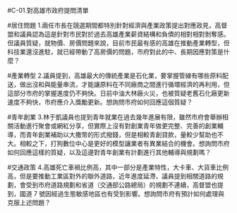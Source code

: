 #C-01.對高雄市政府提問清單

#居住問題
1.兩任市長在競選期間都特別針對經濟與產業政策提出對應政見，高督盟和議員認為這是針對市民對於過去高雄產業薪資結構和負債的相對相對剝奪感。但議員質疑，就物價、房價問題來說，目前市民最有感的高雄在推動產業轉型，但科技業還沒進駐，就已經帶動了高房價的問題，市府對此的中、長期因應對策是什麼？

#產業轉型
2.議員提到，高雄最大的傳統產業是石化業，要掌握管線有哪些原料配送，做出沒和與能量串流，才能讓原料在不同廠商之間進行循環經濟的再利用，但這部分市府的掌握進度仍不夠快。日前中油大林廠火災，也被質疑老舊石化廠更新速度不夠快，市府應介入獎勵更新。想詢問市府如何回應這個質疑？

#青年創業
3.林于凱議員也提到青年就業在過去幾年進展有限，雖然市府會舉辦相關活動進行聚會或網紅分享，但實際上沒有對創業青年做更完整、完善的創業輔導，而青年創業補助以大撒幣的形式撥錢，但是相較青創貸款，量較少幫助也不大。相較之下，打狗數位中心是更好的模型讓業者有異業結合的機會。想詢問市府如何回應這樣的質疑，以及這邊對青年創業有計劃進行其他輔導與規劃嗎？

#交通政策
4.高雄死亡車禍比例高，其中一部分是產業特性，大卡車、大貨車比例高，但是要推動工業區對外的聯外道路，近年進度延滯，議員提到相關道路的規劃，會受到市府道路規劃和省道（交通部公路總局）的規劃不連續，高督盟也提到，國道 7 號因經過生態敏感地區也有受到影響。想詢問市府有預計如何處理與克服上述問題？